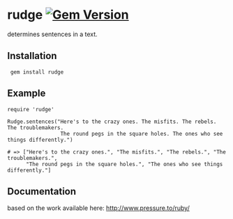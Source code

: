 # rudge [![Gem Version](https://badge.fury.io/rb/rudge.png)](http://badge.fury.io/rb/rudge)
determines sentences in a text.

## Installation
     gem install rudge

## Example
    require 'rudge'

    Rudge.sentences("Here's to the crazy ones. The misfits. The rebels. The troublemakers.
                     The round pegs in the square holes. The ones who see things differently.")

    # => ["Here's to the crazy ones.", "The misfits.", "The rebels.", "The troublemakers.", 
          "The round pegs in the square holes.", "The ones who see things differently."]

## Documentation
based on the work available here: http://www.pressure.to/ruby/
